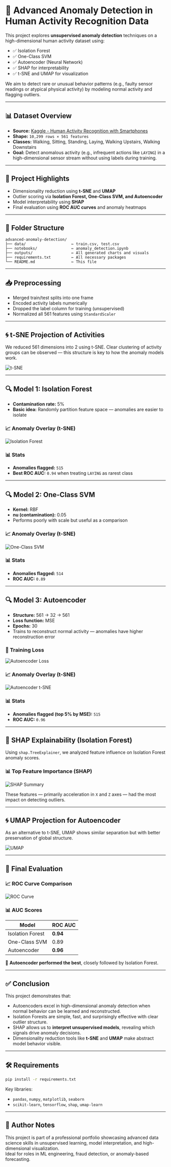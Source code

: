 # 🧠 Advanced Anomaly Detection in Human Activity Recognition Data

This project explores **unsupervised anomaly detection** techniques on a high-dimensional human activity dataset using:

- ✅ Isolation Forest  
- ✅ One-Class SVM  
- ✅ Autoencoder (Neural Network)  
- ✅ SHAP for interpretability  
- ✅ t-SNE and UMAP for visualization

We aim to detect rare or unusual behavior patterns (e.g., faulty sensor readings or atypical physical activity) by modeling normal activity and flagging outliers.

---

## 📊 Dataset Overview

- **Source:** [Kaggle - Human Activity Recognition with Smartphones](https://www.kaggle.com/datasets/uciml/human-activity-recognition-with-smartphones)
- **Shape:** `10,299 rows × 561 features`
- **Classes:** Walking, Sitting, Standing, Laying, Walking Upstairs, Walking Downstairs
- **Goal:** Detect anomalous activity (e.g., infrequent actions like `LAYING`) in a high-dimensional sensor stream without using labels during training.

---

## 📌 Project Highlights

- Dimensionality reduction using **t-SNE** and **UMAP**
- Outlier scoring via **Isolation Forest, One-Class SVM, and Autoencoder**
- Model interpretability using **SHAP**
- Final evaluation using **ROC AUC curves** and anomaly heatmaps

---

## 📁 Folder Structure

```
advanced-anomaly-detection/
├── data/                    ← train.csv, test.csv
├── notebooks/               ← anomaly_detection.ipynb
├── outputs/                 ← All generated charts and visuals
├── requirements.txt         ← All necessary packages
└── README.md                ← This file
```

---

## 📥 Preprocessing

- Merged train/test splits into one frame
- Encoded activity labels numerically
- Dropped the label column for training (unsupervised)
- Normalized all 561 features using `StandardScaler`

---

## 🌀 t-SNE Projection of Activities

We reduced 561 dimensions into 2 using t-SNE. Clear clustering of activity groups can be observed — this structure is key to how the anomaly models work.

![t-SNE](outputs/tsne_projection.png)

---

## 🔍 Model 1: Isolation Forest

- **Contamination rate:** 5%
- **Basic idea:** Randomly partition feature space — anomalies are easier to isolate

### 📈 Anomaly Overlay (t-SNE)
![Isolation Forest](outputs/isolation_forest_tsne.png)

### 📊 Stats
- **Anomalies flagged:** `515`
- **Best ROC AUC:** `0.94` when treating `LAYING` as rarest class

---

## 🔍 Model 2: One-Class SVM

- **Kernel:** RBF
- **nu (contamination):** 0.05
- Performs poorly with scale but useful as a comparison

### 📈 Anomaly Overlay (t-SNE)
![One-Class SVM](outputs/svm_tsne.png)

### 📊 Stats
- **Anomalies flagged:** `514`
- **ROC AUC:** `0.89`

---

## 🔍 Model 3: Autoencoder

- **Structure:** 561 → 32 → 561
- **Loss function:** MSE
- **Epochs:** 30
- Trains to reconstruct normal activity — anomalies have higher reconstruction error

### 🧠 Training Loss
![Autoencoder Loss](outputs/autoencoder_loss.png)

### 📈 Anomaly Overlay (t-SNE)
![Autoencoder t-SNE](outputs/autoencoder_tsne.png)

### 📊 Stats
- **Anomalies flagged (top 5% by MSE):** `515`
- **ROC AUC:** `0.96`

---

## 🧠 SHAP Explainability (Isolation Forest)

Using `shap.TreeExplainer`, we analyzed feature influence on Isolation Forest anomaly scores.

### 📊 Top Feature Importance (SHAP)
![SHAP Summary](outputs/shap_summary_bar.png)

These features — primarily acceleration in `X` and `Z` axes — had the most impact on detecting outliers.

---

## 🌀 UMAP Projection for Autoencoder

As an alternative to t-SNE, UMAP shows similar separation but with better preservation of global structure.

![UMAP](outputs/umap_autoencoder.png)

---

## 🏁 Final Evaluation

### 📈 ROC Curve Comparison
![ROC Curve](outputs/roc_curve.png)

### 📊 AUC Scores
| Model             | ROC AUC |
|------------------|---------|
| Isolation Forest | **0.94** |
| One-Class SVM    | 0.89    |
| Autoencoder      | **0.96** |

📌 **Autoencoder performed the best**, closely followed by Isolation Forest.

---

## ✅ Conclusion

This project demonstrates that:

- Autoencoders excel in high-dimensional anomaly detection when normal behavior can be learned and reconstructed.
- Isolation Forests are simple, fast, and surprisingly effective with clear outlier structure.
- SHAP allows us to **interpret unsupervised models**, revealing which signals drive anomaly decisions.
- Dimensionality reduction tools like **t-SNE** and **UMAP** make abstract model behavior visible.

---

## 🛠 Requirements

```bash
pip install -r requirements.txt
```

Key libraries:

- `pandas`, `numpy`, `matplotlib`, `seaborn`
- `scikit-learn`, `tensorflow`, `shap`, `umap-learn`

---

## 💼 Author Notes

This project is part of a professional portfolio showcasing advanced data science skills in unsupervised learning, model interpretation, and high-dimensional visualization.  
Ideal for roles in ML engineering, fraud detection, or anomaly-based forecasting.

